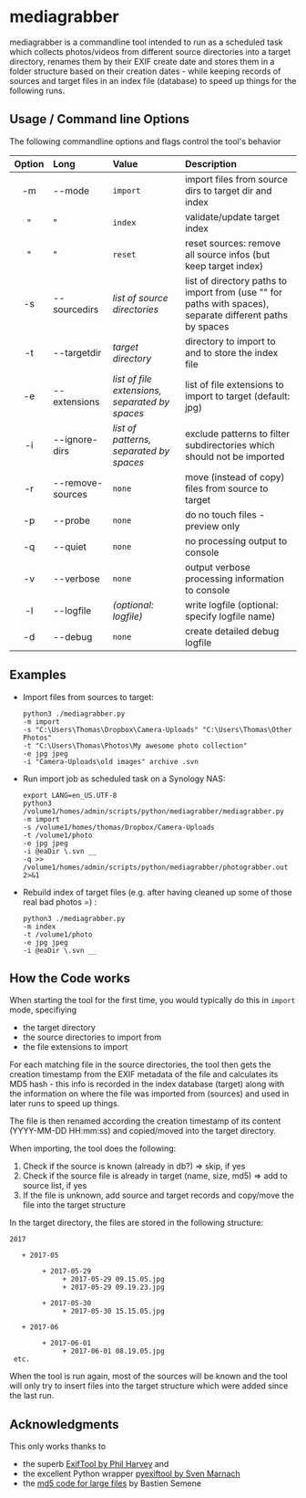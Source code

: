# mediagrabber
mediagrabber is a commandline tool intended to run as a scheduled task which collects photos/videos from different 
source directories into a target directory, renames them by their EXIF create date and stores them in a folder structure
based on their creation dates - while keeping records of sources and target files in an index file (database) to
speed up things for the following runs.

## Usage / Command line Options
The following commandline options and flags control the tool's behavior 

Option | Long | Value | Description
:---: | :--- | :--- | :---
-m | --mode | `import` | import files from source dirs to target dir and index
| " |   "    | `index` | validate/update target index
| " |    "    | `reset` | reset sources: remove all source infos (but keep target index)
-s | --sourcedirs | *list of source directories* | list of directory paths to import from (use "" for paths with spaces), separate different paths by spaces
-t | --targetdir | *target directory* | directory to import to and to store the index file
-e | --extensions | *list of file extensions, separated by spaces* | list of file extensions to import to target (default: jpg)
-i | --ignore-dirs | *list of patterns, separated by spaces* | exclude patterns to filter subdirectories which should not be imported
-r | --remove-sources | `none` | move (instead of copy) files from source to target
-p | --probe | `none` | do no touch files - preview only
-q | --quiet | `none` | no processing output to console
-v | --verbose | `none` | output verbose processing information to console
-l | --logfile | *(optional: logfile)* | write logfile (optional: specify logfile name)
-d | --debug | `none` | create detailed debug logfile


## Examples

* Import files from sources to target:
    ```
    python3 ./mediagrabber.py
    -m import 
    -s "C:\Users\Thomas\Dropbox\Camera-Uploads" "C:\Users\Thomas\Other Photos"
    -t "C:\Users\Thomas\Photos\My awesome photo collection"
    -e jpg jpeg
    -i "Camera-Uploads\old images" archive .svn
    ```
    

* Run import job as scheduled task on a Synology NAS:
    ```
    export LANG=en_US.UTF-8
    python3 /volume1/homes/admin/scripts/python/mediagrabber/mediagrabber.py
    -m import 
    -s /volume1/homes/thomas/Dropbox/Camera-Uploads 
    -t /volume1/photo
    -e jpg jpeg
    -i @eaDir \.svn __ 
    -q >> /volume1/homes/admin/scripts/python/mediagrabber/photograbber.out 2>&1
    ```

* Rebuild index of target files (e.g. after having cleaned up some of those real bad photos =) :
     ```
    python3 ./mediagrabber.py
    -m index
    -t /volume1/photo
    -e jpg jpeg
    -i @eaDir \.svn __
    ```
## How the Code works
When starting the tool for the first time, you would typically do this in `import` mode, specifiying
 * the target directory
 * the source directories to import from
 * the file extensions to import
 
For each matching file in the source directories, the tool then gets the creation timestamp from the EXIF metadata of
the file and calculates its MD5 hash - this info is recorded in the index database (target) along with the information
on where the file was imported from (sources) and used in later runs to speed up things.

The file is then renamed according the creation timestamp of its content (YYYY-MM-DD HH:mm:ss) and copied/moved into the 
target directory.
  
When importing, the tool does the following:
 1. Check if the source is known (already in db?) => skip, if yes
 2. Check if the source file is already in target (name, size, md5) => add to source list, if yes
 3. If the file is unknown, add source and target records and copy/move the file into the target structure

In the target directory, the files are stored in the following structure:
    
    2017 
 
       + 2017-05
       
            + 2017-05-29
                 + 2017-05-29 09.15.05.jpg
                 + 2017-05-29 09.19.23.jpg
                 
            + 2017-05-30
                 + 2017-05-30 15.15.05.jpg
 
       + 2017-06
 
            + 2017-06-01
                 + 2017-06-01 08.19.05.jpg
     etc.

When the tool is run again, most of the sources will be known and the tool will only try to insert files into the target
structure which were added since the last run.

 
 ## Acknowledgments

This only works thanks to 
  * the superb [ExifTool by Phil Harvey](http://www.sno.phy.queensu.ca/~phil/exiftool/) and
  * the excellent Python wrapper [pyexiftool by Sven Marnach](https://github.com/smarnach/pyexiftool)
  * the [md5 code for large files](http://stackoverflow.com/a/17782753) by Bastien Semene
